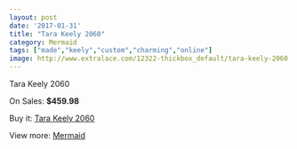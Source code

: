 ```yaml
---
layout: post
date: '2017-01-31'
title: "Tara Keely 2060"
category: Mermaid
tags: ["made","keely","custom","charming","online"]
image: http://www.extralace.com/12322-thickbox_default/tara-keely-2060.jpg
---
```

Tara Keely 2060

On Sales: **$459.98**
<a href="https://www.extralace.com/mermaid/5780-tara-keely-2060.html"><amp-img layout="responsive" width="600" height="600" src="//www.extralace.com/12322-thickbox_default/tara-keely-2060.jpg" alt="Tara Keely 2060 0" /></a>
<a href="https://www.extralace.com/mermaid/5780-tara-keely-2060.html"><amp-img layout="responsive" width="600" height="600" src="//www.extralace.com/12323-thickbox_default/tara-keely-2060.jpg" alt="Tara Keely 2060 1" /></a>

Buy it: [Tara Keely 2060](https://www.extralace.com/mermaid/5780-tara-keely-2060.html "Tara Keely 2060")

View more: [Mermaid](https://www.extralace.com/5-mermaid "Mermaid")